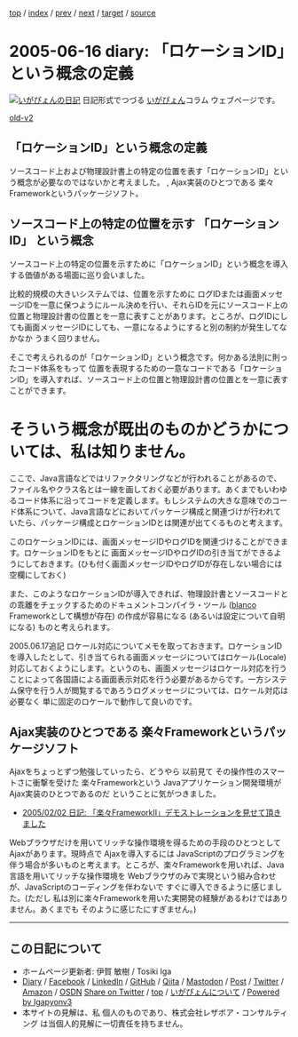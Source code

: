 [top](../index.html) 
 / [index](index.html) 
 / [prev](ig050615.html) 
 / [next](ig050617.html) 
 / [target](https://www.igapyon.jp/igapyon/diary/2005/ig050616.html) 
 / [source](https://github.com/igapyon/diary/blob/master/2005/ig050616.src.md) 

2005-06-16 diary: 「ロケーションID」という概念の定義
=====================================================================================================
[![いがぴょんの日記](https://www.igapyon.jp/igapyon/diary/images/iga200306s.jpg "いがぴょん")](https://www.igapyon.jp/igapyon/diary/memo/memoigapyon.html) 日記形式でつづる [いがぴょん](https://www.igapyon.jp/igapyon/diary/memo/memoigapyon.html)コラム ウェブページです。

[old-v2](ig050616-orig.html)

## 「ロケーションID」という概念の定義

ソースコード上および物理設計書上の特定の位置を表す「ロケーションID」という概念が必要なのではないかと考えました。 , Ajax実装のひとつである 楽々Frameworkというパッケージソフト。


## ソースコード上の特定の位置を示す 「ロケーションID」 という概念

ソースコード上の特定の位置を示すために「ロケーションID」という概念を導入する価値がある場面に巡り会いました。

比較的規模の大きいシステムでは、位置を示すために ログIDまたは画面メッセージIDを一意に保つようにルール決めを行い、それらIDを元にソースコード上の位置と物理設計書の位置とを一意に表すことがあります。ところが、ログIDにしても画面メッセージIDにしても、一意になるようにすると別の制約が発生してなかなか うまく回りません。

そこで考えられるのが「ロケーションID」という概念です。何かある法則に則ったコード体系をもって 位置を表現するための一意なコードである「ロケーションID」を導入すれば、ソースコード上の位置と物理設計書の位置とを一意に表すことができます。
# そういう概念が既出のものかどうかについては、私は知りません。

ここで、Java言語などではリファクタリングなどが行われることがあるので、ファイル名やクラス名とは一線を画しておく必要があります。あくまでもいわゆるコード体系に沿ってコードを定義します。もしシステムの大きな意味でのコード体系について、Java言語などにおいてパッケージ構成と関連づけが行われていたら、パッケージ構成とロケーションIDとは関連が出てくるものと考えます。

このロケーションIDには、画面メッセージIDやログIDを関連づけることができます。ロケーションIDをもとに 画面メッセージIDやログIDの引き当てができるようにしておきます。(ひも付く画面メッセージIDやログIDが存在しない場合には空欄にしておく)

また、このようなロケーションIDが導入できれば、物理設計書とソースコードとの乖離をチェックするためのドキュメントコンパイラ・ツール ([blanco](https://www.igapyon.jp/blanco/blanco.ja.html)
Frameworkとして構想が存在) の作成が容易になる (あるいは設定について自明になる) ものと考えられます。

2005.06.17追記 ロケール対応についてメモを取っておきます。ロケーションIDを導入したとして、引き当てられる画面メッセージについてはロケール(Locale)対応しておくようにします。というのも、画面メッセージはロケール対応を行うことによって各国語による画面表示対応を行う必要があるからです。一方システム保守を行う人が閲覧するであろうログメッセージについては、ロケール対応は必要なく 単に固定のロケールで動作して良いのです。

## Ajax実装のひとつである 楽々Frameworkというパッケージソフト

Ajaxをちょっとずつ勉強していったら、どうやら 以前見て その操作性のスマートさに衝撃を受けた 楽々Frameworkという Javaアプリケーション開発環境が
Ajax実装のひとつであるのだ ということに気がつきました。

* [2005/02/02 日記: 「楽々FrameworkII」デモストレーションを見せて頂きました](ig050202.html)

Webブラウザだけを用いてリッチな操作環境を得るための手段のひとつとして Ajaxがあります。現時点で Ajaxを導入するには JavaScriptのプログラミングを伴う場合が多いものと考えます。ところが、楽々Frameworkを用いれば、Java言語を用いてリッチな操作環境を
Webブラウザのみで実現という組み合わせが、JavaScriptのコーディングを伴わないで すぐに導入できるように感じました。(ただし 私は別に楽々Frameworkを用いた実開発の経験があるわけではありません。あくまでも そのように感じたにすぎません。)


----------------------------------------------------------------------------------------------------

## この日記について

* ホームページ更新者: 伊賀 敏樹 / Tosiki Iga
* [Diary](https://www.igapyon.jp/igapyon/diary/) / [Facebook](https://www.facebook.com/igapyon) / [LinkedIn](https://www.linkedin.com/in/toshikiiga) / [GitHub](https://github.com/igapyon) / [Qiita](https://qiita.com/igapyon) / [Mastodon](https://social.vivaldi.net/@igapyon) / [Post](https://post.news/igapyon) / [Twitter](https://twitter.com/ToshikiIga) / [Amazon](https://www.amazon.co.jp/%E4%BC%8A%E8%B3%80-%E6%95%8F%E6%A8%B9/e/B004LTQWCQ) / [OSDN](https://ja.osdn.net/users/iga/)
[Share on Twitter](https://twitter.com/intent/tweet?hashtags=igapyon%2Cdiary%2C%E3%81%84%E3%81%8C%E3%81%B4%E3%82%87%E3%82%93&text=%E3%80%8C%E3%83%AD%E3%82%B1%E3%83%BC%E3%82%B7%E3%83%A7%E3%83%B3ID%E3%80%8D%E3%81%A8%E3%81%84%E3%81%86%E6%A6%82%E5%BF%B5%E3%81%AE%E5%AE%9A%E7%BE%A9&url=https%3A%2F%2Fwww.igapyon.jp%2Figapyon%2Fdiary%2F2005%2Fig050616.html) / [top](../index.html) / [いがぴょんについて](https://www.igapyon.jp/igapyon/diary/memo/memoigapyon.html) / [Powered by Igapyonv3](https://github.com/igapyon/igapyonv3)
* 本サイトの見解は、私 個人のものであり、株式会社レザボア・コンサルティング は当個人的見解に一切責任を持ちません。 
